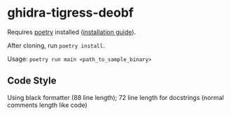 # ghidra-tigress-deobf

Requires [poetry](https://python-poetry.org/) installed ([installation guide](https://python-poetry.org/docs/)). 

After cloning, run `poetry install`.

Usage: `poetry run main <path_to_sample_binary>`

## Code Style

Using black formatter (88 line length); 72 line length for docstrings (normal comments length like code)
